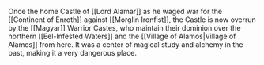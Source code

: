 Once the home Castle of [[Lord Alamar]] as he waged war for the [[Continent of Enroth]] against [[Morglin Ironfist]], the Castle is now overrun by the [[Magyar]] Warrior Castes, who maintain their dominion over the northern [[Eel-Infested Waters]] and the [[Village of Alamos|Village of Alamos]] from here. It was a center of magical study and alchemy in the past, making it a very dangerous place.

